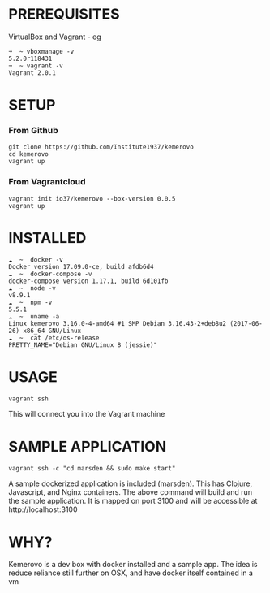 # PREREQUISITES

VirtualBox and Vagrant - eg

```
➜  ~ vboxmanage -v
5.2.0r118431
➜  ~ vagrant -v
Vagrant 2.0.1
```

# SETUP

### From Github

```
git clone https://github.com/Institute1937/kemerovo
cd kemerovo
vagrant up
```

### From Vagrantcloud

```
vagrant init io37/kemerovo --box-version 0.0.5
vagrant up
```


# INSTALLED

```
☁  ~  docker -v
Docker version 17.09.0-ce, build afdb6d4
☁  ~  docker-compose -v
docker-compose version 1.17.1, build 6d101fb
☁  ~  node -v
v8.9.1
☁  ~  npm -v
5.5.1
☁  ~  uname -a
Linux kemerovo 3.16.0-4-amd64 #1 SMP Debian 3.16.43-2+deb8u2 (2017-06-26) x86_64 GNU/Linux
☁  ~  cat /etc/os-release
PRETTY_NAME="Debian GNU/Linux 8 (jessie)"
```

# USAGE

```
vagrant ssh
```

This will connect you into the Vagrant machine

# SAMPLE APPLICATION

```
vagrant ssh -c "cd marsden && sudo make start"
```

A sample dockerized application is included (marsden). This has Clojure, Javascript, and Nginx containers. The above command will build and run the sample application. It is mapped on port 3100 and will be accessible at http://localhost:3100


# WHY?

Kemerovo is a dev box with docker installed and a sample app. The idea is reduce reliance still further on OSX, and have docker itself contained in a vm 
